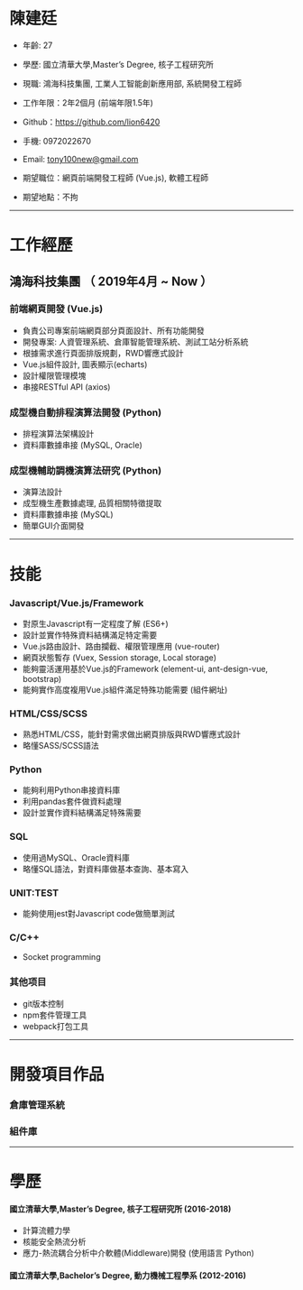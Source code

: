 # 陳建廷
 - 年齡: 27
 - 學歷: 國立清華大學,Master’s Degree, 核子工程研究所
 - 現職: 鴻海科技集團, 工業人工智能創新應用部, 系統開發工程師
 - 工作年限：2年2個月 (前端年限1.5年)
 - Github：https://github.com/lion6420
 - 手機: 0972022670
 - Email: tony100new@gmail.com

 - 期望職位：網頁前端開發工程師 (Vue.js), 軟體工程師
 - 期望地點：不拘

---

# 工作經歷

## 鴻海科技集團 （ 2019年4月 ~ Now ）

### 前端網頁開發 (Vue.js)
 - 負責公司專案前端網頁部分頁面設計、所有功能開發
 - 開發專案: 人資管理系統、倉庫智能管理系統、測試工站分析系統
 - 根據需求進行頁面排版規劃，RWD響應式設計
 - Vue.js組件設計, 圖表顯示(echarts)
 - 設計權限管理模塊
 - 串接RESTful API (axios)


### 成型機自動排程演算法開發 (Python)
 - 排程演算法架構設計
 - 資料庫數據串接 (MySQL, Oracle)


### 成型機輔助調機演算法研究 (Python)
 - 演算法設計
 - 成型機生產數據處理, 品質相關特徵提取
 - 資料庫數據串接 (MySQL)
 - 簡單GUI介面開發

---
 
# 技能

### Javascript/Vue.js/Framework
 - 對原生Javascript有一定程度了解 (ES6+)
 - 設計並實作特殊資料結構滿足特定需要
 - Vue.js路由設計、路由攔截、權限管理應用 (vue-router)
 - 網頁狀態暫存 (Vuex, Session storage, Local storage)
 - 能夠靈活運用基於Vue.js的Framework (element-ui, ant-design-vue, bootstrap)
 - 能夠實作高度複用Vue.js組件滿足特殊功能需要 (組件網址)

### HTML/CSS/SCSS
 - 熟悉HTML/CSS，能針對需求做出網頁排版與RWD響應式設計
 - 略懂SASS/SCSS語法

### Python
 - 能夠利用Python串接資料庫
 - 利用pandas套件做資料處理
 - 設計並實作資料結構滿足特殊需要

### SQL
 - 使用過MySQL、Oracle資料庫
 - 略懂SQL語法，對資料庫做基本查詢、基本寫入

### UNIT:TEST
 - 能夠使用jest對Javascript code做簡單測試

### C/C++
 - Socket programming

### 其他项目
 - git版本控制
 - npm套件管理工具
 - webpack打包工具

---

# 開發項目作品

### 倉庫管理系統
### 組件庫

---
# 學歷
 #### 國立清華大學,Master’s Degree, 核子工程研究所 (2016-2018)
  - 計算流體力學
  - 核能安全熱流分析
  - 應力-熱流耦合分析中介軟體(Middleware)開發 (使用語言 Python)
 #### 國立清華大學,Bachelor’s Degree, 動力機械工程學系 (2012-2016)